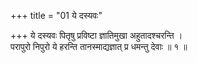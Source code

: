 +++
title = "01 ये दस्यवः"

+++
ये दस्यवः पितृषु प्रविष्टा ज्ञातिमुखा अहुतादश्चरन्ति ।  
परापुरो निपुरो ये हरन्ति तानस्माद्यज्ञात् प्र धमन्तु देवाः ॥ १ ॥
